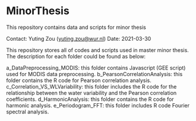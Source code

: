 # MinorThesis
This repository contains data and scripts for minor thesis

Contact: Yuting Zou (yuting.zou@wur.nl)
Date: 2021-03-30

This repository stores all of codes and scripts used in master minor thesis.
The description for each folder could be found as below:

a_DataPreprocessing_MODIS: this folder contains Javascript (GEE script) used for MODIS data preprocessing.
b_PearsonCorrelationAnalysis: this folder contains the R code for Pearson correlation analysis.
c_Correlation_VS_WLVariability: this folder includes the R code for the relationship between the water variability and the Pearson correlation coefficients.
d_HarmonicAnalysis: this folder contains the R code for harmonic analysis.
e_Periodogram_FFT: this folder includes R code Fourier spectral analysis.
